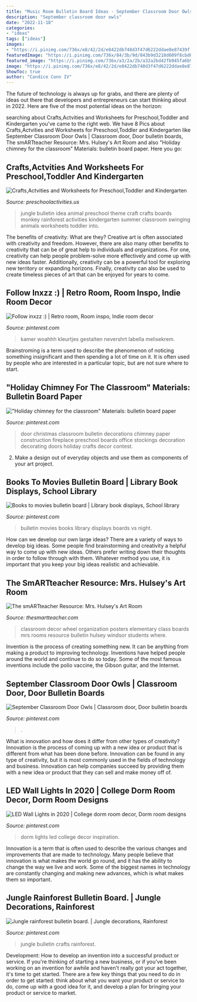 ```yaml
---
title: "Music Room Bulletin Board Ideas - September Classroom Door Owls"
description: "September classroom door owls"
date: "2022-11-18"
categories:
- "ideas"
tags: ["ideas"]
images:
- "https://i.pinimg.com/736x/e8/42/2d/e8422db748d3f47d6222ddae8e87439f.jpg"
featuredImage: "https://i.pinimg.com/736x/84/3b/9d/843b9d3218d609f8cbd000276a4d3d91.jpg"
featured_image: "https://i.pinimg.com/736x/a3/2a/2b/a32a2bd42fb945fa6b979244b3f7af6d.jpg"
image: "https://i.pinimg.com/736x/e8/42/2d/e8422db748d3f47d6222ddae8e87439f.jpg"
ShowToc: true
author: "Candice Conn IV"
---
```



The future of technology is always up for grabs, and there are plenty of ideas out there that developers and entrepreneurs can start thinking about in 2022. Here are five of the most potential ideas on the horizon:

	

		
searching about Crafts,Actvities and Worksheets for Preschool,Toddler and Kindergarten you've came to the right web. We have 8 Pics about Crafts,Actvities and Worksheets for Preschool,Toddler and Kindergarten like September Classroom Door Owls | Classroom door, Door bulletin boards, The smARTteacher Resource: Mrs. Hulsey&#039;s Art Room and also &quot;Holiday chimney for the classroom&quot; Materials: bulletin board paper. Here you go:
		
    
## Crafts,Actvities And Worksheets For Preschool,Toddler And Kindergarten

<img loading=lazy src="http://www.preschoolactivities.us/wp-content/uploads/2015/03/jungle-bulletin-board-3.jpg" onerror="this.onerror=null;this.src='https://tse2.mm.bing.net/th?id=OIP.fwCQzJz4NG5PwpFbfi2DuAHaJ6&amp;pid=15.1';" alt="Crafts,Actvities and Worksheets for Preschool,Toddler and Kindergarten">

_Source: preschoolactivities.us_

>jungle bulletin idea animal preschool theme craft crafts boards monkey rainforest activities kindergarten summer classroom swinging animals worksheets toddler into. 

	

The benefits of creativity: What are they?
Creative art is often associated with creativity and freedom. However, there are also many other benefits to creativity that can be of great help to individuals and organizations. For one, creativity can help people problem-solve more effectively and come up with new ideas faster. Additionally, creativity can be a powerful tool for exploring new territory or expanding horizons. Finally, creativity can also be used to create timeless pieces of art that can be enjoyed for years to come.

    
## Follow Inxzz :) | Retro Room, Room Inspo, Indie Room Decor

<img loading=lazy src="https://i.pinimg.com/736x/e8/42/2d/e8422db748d3f47d6222ddae8e87439f.jpg" onerror="this.onerror=null;this.src='https://tse4.mm.bing.net/th?id=OIP.C14MzP1xhzGVNvcrEOUyhQHaNK&amp;pid=15.1';" alt="Follow inxzz :) | Retro room, Room inspo, Indie room decor">

_Source: pinterest.com_

>kamer woahhh kleurtjes gestalten nevershrt labella melisekrem. 

	

Brainstroming is a term used to describe the phenomenon of noticing something insignificant and then spending a lot of time on it. It is often used by people who are interested in a particular topic, but are not sure where to start.

    
## &quot;Holiday Chimney For The Classroom&quot; Materials: Bulletin Board Paper

<img loading=lazy src="https://i.pinimg.com/736x/e3/6c/89/e36c899149eeda72dfbb4e15d416a162--classroom-door-classroom-ideas.jpg" onerror="this.onerror=null;this.src='https://tse4.mm.bing.net/th?id=OIP.GyBDrMj_oQ3p-2E0Oa5c3AHaJ4&amp;pid=15.1';" alt="&quot;Holiday chimney for the classroom&quot; Materials: bulletin board paper">

_Source: pinterest.com_

>door christmas classroom bulletin decorations chimney paper construction fireplace preschool boards office stockings decoration decorating doors holiday crafts decor contest. 

	

2. Make a design out of everyday objects and use them as components of your art project.

    
## Books To Movies Bulletin Board | Library Book Displays, School Library

<img loading=lazy src="https://i.pinimg.com/736x/a3/2a/2b/a32a2bd42fb945fa6b979244b3f7af6d.jpg" onerror="this.onerror=null;this.src='https://tse3.mm.bing.net/th?id=OIP.8geC3yjwZCwpnstVmeRvQwHaJ3&amp;pid=15.1';" alt="Books to movies bulletin board | Library book displays, School library">

_Source: pinterest.com_

>bulletin movies books library displays boards vs night. 

	

How can we develop our own large ideas?
There are a variety of ways to develop big ideas. Some people find brainstorming and creativity a helpful way to come up with new ideas. Others prefer writing down their thoughts in order to follow through with them. Whatever method you use, it is important that you keep your big ideas realistic and achievable.

    
## The SmARTteacher Resource: Mrs. Hulsey&#039;s Art Room

<img loading=lazy src="http://supplies.thesmartteacher.com.s3.amazonaws.com/assets/exchange/P1010736.JPG" onerror="this.onerror=null;this.src='https://tse1.mm.bing.net/th?id=OIP.BIFlr0JhwqELlyuRHatbogHaJ4&amp;pid=15.1';" alt="The smARTteacher Resource: Mrs. Hulsey&#039;s Art Room">

_Source: thesmartteacher.com_

>classroom decor wheel organization posters elementary class boards mrs rooms resource bulletin hulsey windsor students where. 

	

Invention is the process of creating something new. It can be anything from making a product to improving technology. Inventions have helped people around the world and continue to do so today. Some of the most famous inventions include the polio vaccine, the Gibson guitar, and the Internet.

    
## September Classroom Door Owls | Classroom Door, Door Bulletin Boards

<img loading=lazy src="https://i.pinimg.com/736x/df/ec/4e/dfec4e59eb9f5db0b884e965ef5490ab.jpg" onerror="this.onerror=null;this.src='https://tse1.mm.bing.net/th?id=OIP.bgNPDdEbf7NOPPPUPGljQAHaJ3&amp;pid=15.1';" alt="September Classroom Door Owls | Classroom door, Door bulletin boards">

_Source: pinterest.com_

>. 

	

What is innovation and how does it differ from other types of creativity?
Innovation is the process of coming up with a new idea or product that is different from what has been done before. Innovation can be found in any type of creativity, but it is most commonly used in the fields of technology and business. Innovation can help companies succeed by providing them with a new idea or product that they can sell and make money off of.

    
## LED Wall Lights In 2020 | College Dorm Room Decor, Dorm Room Designs

<img loading=lazy src="https://i.pinimg.com/736x/84/3b/9d/843b9d3218d609f8cbd000276a4d3d91.jpg" onerror="this.onerror=null;this.src='https://tse1.mm.bing.net/th?id=OIP.e8LXqm82xNDHsbmtDbKlagHaJw&amp;pid=15.1';" alt="LED Wall Lights in 2020 | College dorm room decor, Dorm room designs">

_Source: pinterest.com_

>dorm lights led college decor inspiration. 

	

Innovation is a term that is often used to describe the various changes and improvements that are made to technology. Many people believe that innovation is what makes the world go round, and it has the ability to change the way we live and work. Some of the biggest names in technology are constantly changing and making new advances, which is what makes them so important.

    
## Jungle Rainforest Bulletin Board. | Jungle Decorations, Rainforest

<img loading=lazy src="https://i.pinimg.com/736x/83/47/9d/83479d941449388c66692004f5cc46d2.jpg" onerror="this.onerror=null;this.src='https://tse2.mm.bing.net/th?id=OIP.d9aTslTc4bPCS_CUwIs7uwHaJ3&amp;pid=15.1';" alt="Jungle rainforest bulletin board. | Jungle decorations, Rainforest">

_Source: pinterest.com_

>jungle bulletin crafts rainforest. 

	

Development: How to develop an invention into a successful product or service.
If you're thinking of starting a new business, or if you've been working on an invention for awhile and haven't really got your act together, it's time to get started. There are a few key things that you need to do in order to get started: think about what you want your product or service to do, come up with a good idea for it, and develop a plan for bringing your product or service to market.

